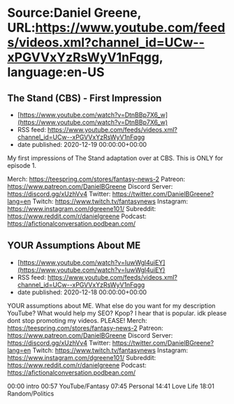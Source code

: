 # Source:Daniel Greene, URL:https://www.youtube.com/feeds/videos.xml?channel_id=UCw--xPGVVxYzRsWyV1nFqgg, language:en-US

## The Stand (CBS) - First Impression
 - [https://www.youtube.com/watch?v=DtnBBp7X6_w](https://www.youtube.com/watch?v=DtnBBp7X6_w)
 - RSS feed: https://www.youtube.com/feeds/videos.xml?channel_id=UCw--xPGVVxYzRsWyV1nFqgg
 - date published: 2020-12-19 00:00:00+00:00

My first impressions of The Stand adaptation over at CBS. This is ONLY for episode 1. 

Merch: https://teespring.com/stores/fantasy-news-2
Patreon: https://www.patreon.com/DanielBGreene
Discord Server: https://discord.gg/xUzhVv4
Twitter: https://twitter.com/DanielBGreene?lang=en
Twitch: https://www.twitch.tv/fantasynews
Instagram: https://www.instagram.com/dgreene101/
Subreddit: https://www.reddit.com/r/danielgreene
Podcast: https://afictionalconversation.podbean.com/

## YOUR Assumptions About ME
 - [https://www.youtube.com/watch?v=IuwWgl4uiEY](https://www.youtube.com/watch?v=IuwWgl4uiEY)
 - RSS feed: https://www.youtube.com/feeds/videos.xml?channel_id=UCw--xPGVVxYzRsWyV1nFqgg
 - date published: 2020-12-18 00:00:00+00:00

YOUR assumptions about ME. What else do you want for my description YouTube? What would help my SEO? Kpop? I hear that is popular. idk please dont stop promoting my videos. PLEASE! 
Merch: https://teespring.com/stores/fantasy-news-2
Patreon: https://www.patreon.com/DanielBGreene
Discord Server: https://discord.gg/xUzhVv4
Twitter: https://twitter.com/DanielBGreene?lang=en
Twitch: https://www.twitch.tv/fantasynews
Instagram: https://www.instagram.com/dgreene101/
Subreddit: https://www.reddit.com/r/danielgreene
Podcast: https://afictionalconversation.podbean.com/

00:00 intro
00:57 YouTube/Fantasy
07:45 Personal
14:41 Love Life
18:01 Random/Politics

